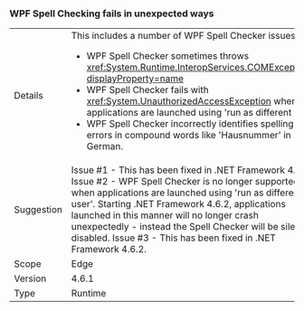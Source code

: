 ### WPF Spell Checking fails in unexpected ways

|   |   |
|---|---|
|Details|This includes a number of WPF Spell Checker issues:<ul><li>WPF Spell Checker sometimes throws <xref:System.Runtime.InteropServices.COMException?displayProperty=name></li><li>WPF Spell Checker fails with <xref:System.UnauthorizedAccessException> when applications are launched using 'run as different user'</li><li>WPF Spell Checker incorrectly identifies spelling errors in compound words like 'Hausnummer' in German.</li></ul>|
|Suggestion|Issue #1 - This has been fixed in .NET Framework 4.6.2 Issue #2 - WPF Spell Checker is no longer supported when applications are launched using 'run as different user'. Starting .NET Framework 4.6.2, applications launched in this manner will no longer crash unexpectedly - instead the Spell Checker will be silently disabled. Issue #3 - This has been fixed in .NET Framework 4.6.2.|
|Scope|Edge|
|Version|4.6.1|
|Type|Runtime|
